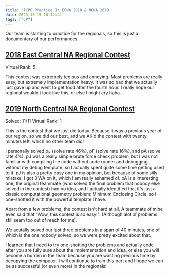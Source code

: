 ```yaml
---
title: 'ICPC Practice 1: ECNA 2018 & NCNA 2019'
date: 2023-10-15 18:12:41
tags: ["CP"]
---
```

Our team is starting to practice for the regionals, so this is just a documentary of our performances.

## [2018 East Central NA Regional Contest](https://ecna18.kattis.com/contests/ecna18)

Virtual Rank: 5

This contest was extremely tedious and annoying. Most problems are really easy, but extremely implementation heavy. It was so bad that we actually just gave up and went to get food after the fourth hour.
I really hope our regional wouldn't look like this, or else I might cry haha.

## [2019 North Central NA Regional Contest](https://ncna19.kattis.com/contests/ncna19)

Solved: 11/11
Virtual Rank: 1

This is the contest that we just did today. Because it was a previous year of our region, so we did our best, and we AK'd the contest with twenty minutes left, which no other team did!

I personally solved pJ (solve rate 46%), pF (solve rate 16%), and pA (solve rate 4%).
pJ was a really simple brute force check problem, but I was not familiar with compiling the code without code runner and debugging without my debug template, so I actually spent quite some time getting used to it.
pJ is also a pretty easy one in my opinion, but because of some silly mistake, I got 3 WA on it, which I am really ashamed of.
pA is a interesting one, the original teammate (who solved the final problem that nobody else solved in the contest) had no idea, and I actually identified that it's just a classic computational geometry problem: Minimum Enclosing Circle, so I one-shotted it with the powerful template I have.

Apart from a few problems, the contest isn't hard at all. A teammate of mine even said that "Wow, this contest is so easy!". (Although alot of problems still seem too out of reach for me).

We acutally solved our last three problems in a span of 40 minutes, one of which is the one nobody solved, so we were pretty excited about that.

I learned that I need to try one-shotting the problems and actually code after you are fully sure about the implementation and idea, or else you will become a burden in the team because you are wasting precious time by occupying the computer. I will contiunue to train this part and I hope we can be as successful (or even more) in the regionals!
